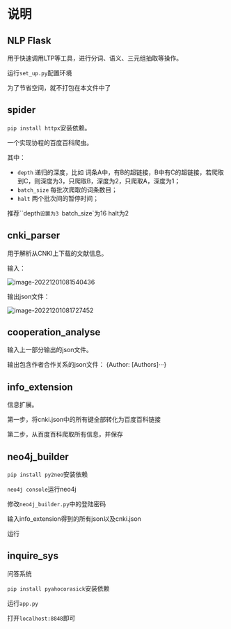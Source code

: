 # 说明

## NLP Flask

用于快速调用LTP等工具，进行分词、语义、三元组抽取等操作。

运行`set_up.py`配置环境

为了节省空间，就不打包在本文件中了

## spider

`pip install httpx`安装依赖。

一个实现协程的百度百科爬虫。

其中：

- `depth` 递归的深度，比如 词条A中，有B的超链接，B中有C的超链接，若爬取到C，则深度为3，只爬取B，深度为2，只爬取A，深度为1；
- `batch_size` 每批次爬取的词条数目；
- `halt` 两个批次间的暂停时间；

推荐``depth`设置为3 `batch_size`为16 halt为2

## cnki_parser

用于解析从CNKI上下载的文献信息。

输入：

![image-20221201081540436](https://notesoflouis.oss-cn-chengdu.aliyuncs.com/imgs/image-20221201081540436.png)

输出json文件：

![image-20221201081727452](https://notesoflouis.oss-cn-chengdu.aliyuncs.com/imgs/image-20221201081727452.png)

## cooperation_analyse

输入上一部分输出的json文件。

输出包含作者合作关系的json文件：  {Author: [Authors]···}

## info_extension

信息扩展。

第一步，将cnki.json中的所有键全部转化为百度百科链接

第二步，从百度百科爬取所有信息，并保存

## neo4j_builder

`pip install py2neo`安装依赖

`neo4j console`运行neo4j

修改`neo4j_builder.py`中的登陆密码

输入info_extension得到的所有json以及cnki.json

运行

## inquire_sys

问答系统

`pip install pyahocorasick`安装依赖

运行`app.py`

打开`localhost:8848`即可